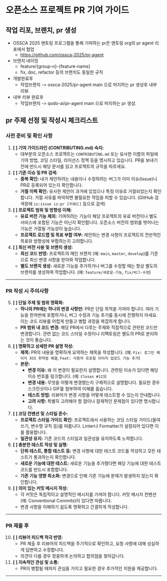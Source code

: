 # 오픈소스 프로젝트 PR 기여 가이드

## 작업 리포, 브랜치, pr 생성
- OSSCA 2025 멘토링 프로그램을 통해 기여하는 pr은 멘토링 org의 pr agent 리포에서 협업
  - https://github.com/ossca-2025/pr-agent
- 브랜치 네이밍
  - feature/{group-n}-{feature-name}
  - fix, doc, refactor 등의 브랜치도 동일한 규칙
- 개발완료후 
  - 작업브랜치 -> ossca-2025/pr-agent main 으로 머지하는 pr 생성후 내부 리뷰.
- 내부 리뷰 완료후
  - 작업브랜치 -> qodo-ai/pr-agent main 으로 머지하는 pr 생성.

## pr 주제 선정 및 작성시 체크리스트

### 사전 준비 및 확인 사항

1.  **[ ] 기여 가이드라인 (CONTRIBUTING.md) 숙지:**
    * 대부분의 오픈소스 프로젝트는 `CONTRIBUTING.md` 또는 유사한 이름의 파일에 기여 방법, 코딩 스타일, 라이선스 정책 등을 명시하고 있습니다. PR을 보내기 전에 반드시 해당 문서를 읽고 프로젝트의 규칙을 따르세요.
2.  **[ ] 기존 이슈 및 PR 검색:**
    * **중복 확인:** 내가 제안하려는 내용이나 수정하려는 버그가 이미 이슈(Issue)나 PR로 등록되어 있는지 확인합니다.
    * **거절 이력 확인:** 유사한 제안이 과거에 있었으나 특정 이유로 거절되었는지 확인합니다. 거절 사유를 파악하면 불필요한 작업을 피할 수 있습니다. (GitHub 검색창에 `is:issue is:pr [키워드]` 등으로 검색)
3.  **[ ] 프로젝트 범위 및 방향성 이해:**
    * **유료 버전 기능 제외:** 기여하려는 기능이 해당 프로젝트의 유료 버전이나 별도 서비스에 포함된 기능은 아닌지 확인합니다. 오픈소스 버전의 범위를 벗어나는 기능은 거절될 가능성이 높습니다.
    * **프로젝트 로드맵 및 목표 부합 여부:** 제안하는 변경 사항이 프로젝트의 전반적인 목표와 방향성에 부합하는지 고려합니다.
4.  **[ ] 최신 버전 사용 및 브랜치 생성:**
    * **최신 코드 반영:** 프로젝트의 메인 브랜치 (예: `main`, `master`, `develop`)를 기준으로 최신 변경 사항을 받아와 작업합니다.
    * **별도 브랜치 생성:** 새로운 기능을 추가하거나 버그를 수정할 때는 항상 별도의 브랜치를 생성하여 작업합니다. (예: `feature/새로운-기능`, `fix/버그-수정`)

---

### PR 작성 시 주의사항

5.  **[ ] 단일 주제 및 범위 명확화:**
    * **하나의 PR에는 하나의 변경 사항만:** PR은 단일 목적을 가져야 합니다. 여러 기능을 한꺼번에 포함하거나, 버그 수정과 기능 추가를 동시에 진행하지 마세요. 이는 코드 리뷰를 어렵게 만들고 병합 과정을 복잡하게 합니다.
    * **PR 범위 내 코드 변경:** 해당 PR에서 다루는 주제와 직접적으로 관련된 코드만 변경합니다. 관련 없는 코드 스타일 수정이나 리팩토링은 별도의 PR로 분리하는 것이 좋습니다.
6.  **[ ] 명확하고 상세한 PR 설명 작성:**
    * **제목:** PR의 내용을 명확하게 요약하는 제목을 작성합니다. (예: `Fix: 로그인 페이지 XSS 취약점 해결`, `Feat: 사용자 프로필 이미지 업로드 기능 추가`)
    * **본문:**
        * **변경 이유:** 왜 이 변경이 필요한지 설명합니다. 관련된 이슈가 있다면 해당 이슈 번호를 링크합니다. (예: `Closes #123`)
        * **변경 내용:** 무엇을 어떻게 변경했는지 구체적으로 설명합니다. 필요한 경우 스크린샷이나 GIF를 첨부하여 이해를 돕습니다.
        * **테스트 방법:** 리뷰어가 변경 사항을 어떻게 테스트할 수 있는지 안내합니다.
        * **고려 사항:** 특별히 고려해야 할 점이나 잠재적인 문제점이 있다면 명시합니다.
7.  **[ ] 코딩 컨벤션 및 스타일 준수:**
    * **프로젝트 스타일 가이드 확인:** 프로젝트에서 사용하는 코딩 스타일 가이드(들여쓰기, 변수명 규칙 등)를 따릅니다. Linter나 Formatter가 설정되어 있다면 이를 활용합니다.
    * **일관성 유지:** 기존 코드의 스타일과 일관성을 유지하도록 노력합니다.
8.  **[ ] 충분한 테스트 작성 및 실행:**
    * **단위 테스트, 통합 테스트 등:** 변경 사항에 대한 테스트 코드를 작성하고 모든 테스트가 통과하는지 확인합니다.
    * **새로운 기능에 대한 테스트:** 새로운 기능을 추가했다면 해당 기능에 대한 테스트 코드를 반드시 포함합니다.
    * **기존 기능 영향 최소화:** 변경으로 인해 기존 기능에 문제가 발생하지 않는지 확인합니다.
9.  **[ ] 의미 있는 커밋 메시지 작성:**
    * 각 커밋은 독립적이고 설명적인 메시지를 가져야 합니다. 커밋 메시지 컨벤션(예: Conventional Commits)이 있다면 따릅니다.
    * 변경 사항을 이해하기 쉽도록 명확하고 간결하게 작성합니다.

---

### PR 제출 후

10. **[ ] 리뷰어 피드백 적극 반영:**
    * PR 제출 후 리뷰어의 피드백을 주기적으로 확인하고, 요청 사항에 대해 성실하게 답변하고 수정합니다.
    * 의견이 다를 경우 정중하게 논의하고 합의점을 찾아갑니다.
11. **[ ] 지속적인 관심 및 소통:**
    * PR이 병합될 때까지 관심을 가지고 필요한 경우 추가적인 지원을 제공합니다.

---

